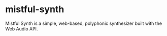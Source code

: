 # mistful-synth

Mistful Synth is a simple, web-based, polyphonic synthesizer built with the Web Audio API.
